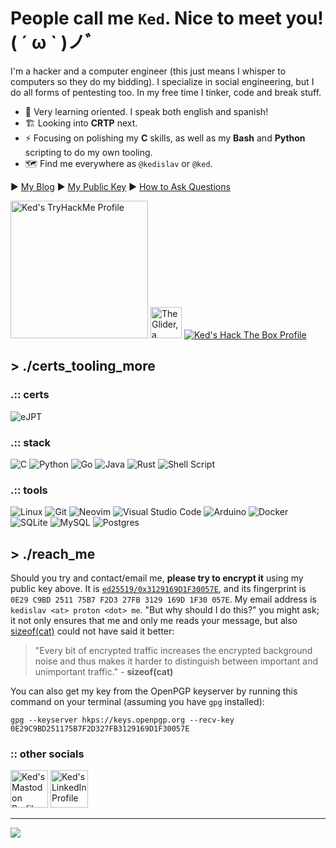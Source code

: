 # People call me `Ked`. Nice to meet you! ( ´ ω ` )ノﾞ

I'm a hacker and a computer engineer (this just means I whisper to computers so they do my bidding). I specialize in social engineering, but I do all forms of pentesting too. In my free time I tinker, code and break stuff.

- 🌱 Very learning oriented. I speak both english and spanish!
- 🏗️ Looking into **CRTP** next.
- ⚡ Focusing on polishing my **C** skills, as well as my **Bash** and **Python** scripting to do my own tooling.
- 🗺️ Find me everywhere as `@kedislav` or `@ked`.

► [My Blog](https://ked.bearblog.dev) ► [My Public Key](https://keys.openpgp.org/vks/v1/by-fingerprint/0E29C9BD251175B7F2D327FB3129169D1F30057E) ► [How to Ask Questions](https://dontasktoask.com)

<a href="https://tryhackme.com/p/Kedislav"><img width="220px" src="https://tryhackme-badges.s3.amazonaws.com/Kedislav.png" alt="Ked's TryHackMe Profile"/></a>
<a href="http://www.catb.org/hacker-emblem/"><img width="50px" src="http://www.catb.org/hacker-emblem/glider.png" alt="The Glider, a known hacker emblem."/></a>
<a href="https://app.hackthebox.com/profile/622580"><img src="http://www.hackthebox.eu/badge/image/622580" alt="Ked's Hack The Box Profile"/></a>

## > ./certs_tooling_more

### .:: certs

![eJPT](https://api.accredible.com/v1/frontend/credential_website_embed_image/badge/117798041)

### .:: stack

![C](https://img.shields.io/badge/c-%2300599C.svg?style=for-the-badge&logo=c&logoColor=white)
![Python](https://img.shields.io/badge/python-3670A0?style=for-the-badge&logo=python&logoColor=ffdd54)
![Go](https://img.shields.io/badge/go-%2300ADD8.svg?style=for-the-badge&logo=go&logoColor=white)
![Java](https://img.shields.io/badge/java-%23ED8B00.svg?style=for-the-badge&logo=openjdk&logoColor=white)
![Rust](https://img.shields.io/badge/rust-%23000000.svg?style=for-the-badge&logo=rust&logoColor=white)
![Shell Script](https://img.shields.io/badge/shell_script-%23121011.svg?style=for-the-badge&logo=gnu-bash&logoColor=white)

### .:: tools

![Linux](https://img.shields.io/badge/Linux-FCC624?style=for-the-badge&logo=linux&logoColor=black)
![Git](https://img.shields.io/badge/Git-%23F05033.svg?style=for-the-badge&logo=git&logoColor=white&labelColor=%23F05033)
![Neovim](https://img.shields.io/badge/NeoVim-%2357A143.svg?&style=for-the-badge&logo=neovim&logoColor=white)
![Visual Studio Code](https://img.shields.io/badge/Visual%20Studio%20Code-0078d7.svg?style=for-the-badge&logo=visual-studio-code&logoColor=white)
![Arduino](https://img.shields.io/badge/-Arduino-00979D?style=for-the-badge&logo=Arduino&logoColor=white)
![Docker](https://img.shields.io/badge/docker-%230db7ed.svg?style=for-the-badge&logo=docker&logoColor=white)
![SQLite](https://img.shields.io/badge/sqlite-%2307405e.svg?style=for-the-badge&logo=sqlite&logoColor=white)
![MySQL](https://img.shields.io/badge/mysql-%2300f.svg?style=for-the-badge&logo=mysql&logoColor=white)
![Postgres](https://img.shields.io/badge/postgres-%23316192.svg?style=for-the-badge&logo=postgresql&logoColor=white)

## > ./reach_me

Should you try and contact/email me, **please try to encrypt it** using my public key above. It is [`ed25519/0x3129169D1F30057E`](https://keys.openpgp.org/vks/v1/by-fingerprint/0E29C9BD251175B7F2D327FB3129169D1F30057E), and its fingerprint is `0E29 C9BD 2511 75B7 F2D3 27FB 3129 169D 1F30 057E`. My email address is `kedislav <at> proton <dot> me`. "But why should I do this?" you might ask; it not only ensures that me and only me reads your message, but also [sizeof(cat)](https://sizeof.cat) could not have said it better:

> "Every bit of encrypted traffic increases the encrypted background noise and thus makes it harder to distinguish between important and unimportant traffic." - **sizeof(cat)**

You can also get my key from the OpenPGP keyserver by running this command on your terminal (assuming you have `gpg` installed):

```shell
gpg --keyserver hkps://keys.openpgp.org --recv-key 0E29C9BD251175B7F2D327FB3129169D1F30057E
```

### :: other socials

<a href="https://freeradical.zone/web/@kedislav"><img width="60px" src="https://cdn4.iconfinder.com/data/icons/logos-and-brands/512/207_Mastodon_logo_logos-256.png" alt="Ked's Mastodon Profile"/></a>
<a href="https://www.linkedin.com/in/kedislav/"><img width="60px" src="https://cdn4.iconfinder.com/data/icons/logos-and-brands/512/201_Linkedin_logo_logos-256.png" alt="Ked's LinkedIn Profile"/></a>

---

<a href="https://visitcount.itsvg.in"><img align="center" src="https://visitcount.itsvg.in/api?id=kedislav&label=Profile%20Views&color=11&icon=5&pretty=true" /></a>
